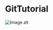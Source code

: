# GitTutorial
 
 ![Image alt](https://github.com/KristinOsmakov/photo-for-cv/main/raw/image1.png)
 
